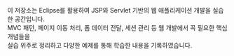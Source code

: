 이 저장소는 Eclipse를 활용하여 JSP와 Servlet 기반의 웹 애플리케이션 개발을 실습한 공간입니다.  
MVC 패턴, 페이지 이동 처리, 폼 데이터 전달, 세션 관리 등 웹 개발에서 꼭 필요한 핵심 개념들을  
실습 위주로 정리하고 다양한 예제를 통해 학습한 내용을 기록하였습니다.
